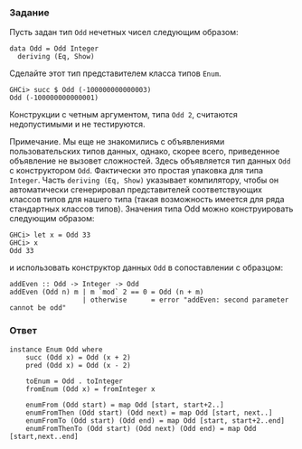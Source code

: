 ### Задание

Пусть задан тип `Odd` нечетных чисел следующим образом:

```
data Odd = Odd Integer 
  deriving (Eq, Show)
```

Сделайте этот тип представителем класса типов `Enum`.

```
GHCi> succ $ Odd (-100000000000003)
Odd (-100000000000001)
```

Конструкции с четным аргументом, типа `Odd 2`, считаются недопустимыми и не тестируются.

Примечание. Мы еще не знакомились с объявлениями пользовательских типов данных, однако, скорее всего, приведенное объявление не вызовет сложностей. Здесь объявляется тип данных `Odd` с конструктором `Odd`. Фактически это простая упаковка для типа `Integer`. Часть `deriving (Eq, Show)` указывает компилятору, чтобы он автоматически сгенерировал представителей соответствующих классов типов для нашего типа (такая возможность имеется для ряда стандартных классов типов). Значения типа Odd можно конструировать следующим образом:

```
GHCi> let x = Odd 33
GHCi> x
Odd 33
```

и использовать конструктор данных `Odd` в сопоставлении с образцом:

```
addEven :: Odd -> Integer -> Odd
addEven (Odd n) m | m `mod` 2 == 0 = Odd (n + m)
                  | otherwise      = error "addEven: second parameter cannot be odd"
```

### Ответ

```
instance Enum Odd where
    succ (Odd x) = Odd (x + 2)
    pred (Odd x) = Odd (x - 2)
  
    toEnum = Odd . toInteger
    fromEnum (Odd x) = fromInteger x
  
    enumFrom (Odd start) = map Odd [start, start+2..]
    enumFromThen (Odd start) (Odd next) = map Odd [start, next..]
    enumFromTo (Odd start) (Odd end) = map Odd [start, start+2..end]
    enumFromThenTo (Odd start) (Odd next) (Odd end) = map Odd [start,next..end]
```